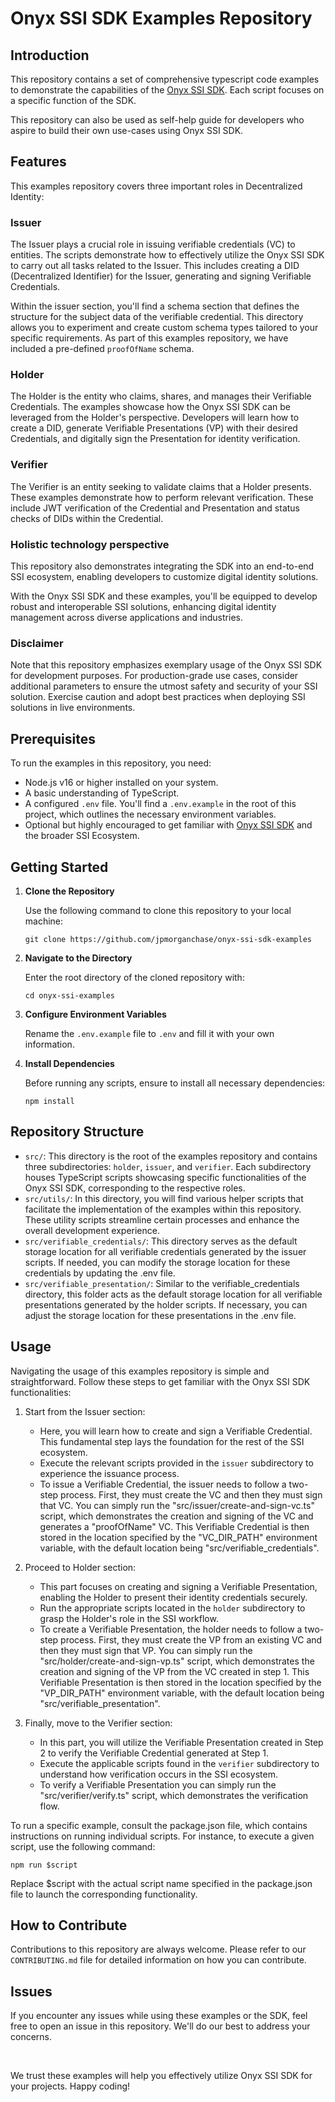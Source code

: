 # Onyx SSI SDK Examples Repository

## Introduction

This repository contains a set of comprehensive typescript code examples to demonstrate the capabilities of the [Onyx SSI SDK](https://github.com/jpmorganchase/onyx-ssi-sdk). Each script focuses on a specific function of the SDK.

This repository can also be used as self-help guide for developers who aspire to build their own use-cases using Onyx SSI SDK.

## Features

This examples repository covers three important roles in Decentralized Identity:

### Issuer

The Issuer plays a crucial role in issuing verifiable credentials (VC) to entities. The scripts demonstrate how to effectively utilize the Onyx SSI SDK to carry out all tasks related to the Issuer. This includes creating a DID (Decentralized Identifier) for the Issuer, generating and signing Verifiable Credentials.

Within the issuer section, you'll find a schema section that defines the structure for the subject data of the verifiable credential. This directory allows you to experiment and create custom schema types tailored to your specific requirements. As part of this examples repository, we have included a pre-defined `proofOfName` schema.

### Holder

The Holder is the entity who claims, shares, and manages their Verifiable Credentials. The examples showcase how the Onyx SSI SDK can be leveraged from the Holder's perspective. Developers will learn how to create a DID, generate Verifiable Presentations (VP) with their desired Credentials, and digitally sign the Presentation for identity verification.

### Verifier

The Verifier is an entity seeking to validate claims that a Holder presents. These examples demonstrate how to perform relevant verification. These include JWT verification of the Credential and Presentation and status checks of DIDs within the Credential.

### Holistic technology perspective

This repository also demonstrates integrating the SDK into an end-to-end SSI ecosystem, enabling developers to customize digital identity solutions.

With the Onyx SSI SDK and these examples, you'll be equipped to develop robust and interoperable SSI solutions, enhancing digital identity management across diverse applications and industries.

### Disclaimer

Note that this repository emphasizes exemplary usage of the Onyx SSI SDK for development purposes. For production-grade use cases, consider additional parameters to ensure the utmost safety and security of your SSI solution. Exercise caution and adopt best practices when deploying SSI solutions in live environments.

## Prerequisites

To run the examples in this repository, you need:

- Node.js v16 or higher installed on your system.
- A basic understanding of TypeScript.
- A configured `.env` file. You'll find a `.env.example` in the root of this project, which outlines the necessary environment variables.
- Optional but highly encouraged to get familiar with [Onyx SSI SDK](https://github.com/jpmorganchase/onyx-ssi-sdk) and the broader SSI Ecosystem.

## Getting Started

1. **Clone the Repository**

   Use the following command to clone this repository to your local machine:

   ```
   git clone https://github.com/jpmorganchase/onyx-ssi-sdk-examples
   ```

2. **Navigate to the Directory**

   Enter the root directory of the cloned repository with:

   ```
   cd onyx-ssi-examples
   ```

3. **Configure Environment Variables**

   Rename the `.env.example` file to `.env` and fill it with your own information.

4. **Install Dependencies**

   Before running any scripts, ensure to install all necessary dependencies:

   ```
   npm install
   ```

## Repository Structure

- `src/`: This directory is the root of the examples repository and contains three subdirectories: `holder`, `issuer`, and `verifier`. Each subdirectory houses TypeScript scripts showcasing specific functionalities of the Onyx SSI SDK, corresponding to the respective roles.
- `src/utils/`: In this directory, you will find various helper scripts that facilitate the implementation of the examples within this repository. These utility scripts streamline certain processes and enhance the overall development experience.
- `src/verifiable_credentials/`: This directory serves as the default storage location for all verifiable credentials generated by the issuer scripts. If needed, you can modify the storage location for these credentials by updating the .env file.
- `src/verifiable_presentation/`: Similar to the verifiable_credentials directory, this folder acts as the default storage location for all verifiable presentations generated by the holder scripts. If necessary, you can adjust the storage location for these presentations in the .env file.

## Usage

Navigating the usage of this examples repository is simple and straightforward. Follow these steps to get familiar with the Onyx SSI SDK functionalities:

1. Start from the Issuer section:

   - Here, you will learn how to create and sign a Verifiable Credential. This fundamental step lays the foundation for the rest of the SSI ecosystem.
   - Execute the relevant scripts provided in the `issuer` subdirectory to experience the issuance process.
   - To issue a Verifiable Credential, the issuer needs to follow a two-step process. First, they must create the VC and then they must sign that VC. You can simply run the "src/issuer/create-and-sign-vc.ts" script, which demonstrates the creation and signing of the VC and generates a "proofOfName" VC. This Verifiable Credential is then stored in the location specified by the "VC_DIR_PATH" environment variable, with the default location being "src/verifiable_credentials".

2. Proceed to Holder section:

   - This part focuses on creating and signing a Verifiable Presentation, enabling the Holder to present their identity credentials securely.
   - Run the appropriate scripts located in the `holder` subdirectory to grasp the Holder's role in the SSI workflow.
   - To create a Verifiable Presentation, the holder needs to follow a two-step process. First, they must create the VP from an existing VC and then they must sign that VP. You can simply run the "src/holder/create-and-sign-vp.ts" script, which demonstrates the creation and signing of the VP from the VC created in step 1. This Verifiable Presentation is then stored in the location specified by the "VP_DIR_PATH" environment variable, with the default location being "src/verifiable_presentation".

3. Finally, move to the Verifier section:
   - In this part, you will utilize the Verifiable Presentation created in Step 2 to verify the Verifiable Credential generated at Step 1.
   - Execute the applicable scripts found in the `verifier` subdirectory to understand how verification occurs in the SSI ecosystem.
   - To verify a Verifiable Presentation you can simply run the "src/verifier/verify.ts" script, which demonstrates the verification flow.

To run a specific example, consult the package.json file, which contains instructions on running individual scripts. For instance, to execute a given script, use the following command:

```
npm run $script
```

Replace \$script with the actual script name specified in the package.json file to launch the corresponding functionality.

## How to Contribute

Contributions to this repository are always welcome. Please refer to our `CONTRIBUTING.md` file for detailed information on how you can contribute.

## Issues

If you encounter any issues while using these examples or the SDK, feel free to open an issue in this repository. We'll do our best to address your concerns.

<!-- ## Support

For further assistance, don't hesitate to contact us at [Email].

## License

This project is licensed under the [Your License Name]. Please refer to the `LICENSE` file for more details. -->

<br>

We trust these examples will help you effectively utilize Onyx SSI SDK for your projects. Happy coding!
